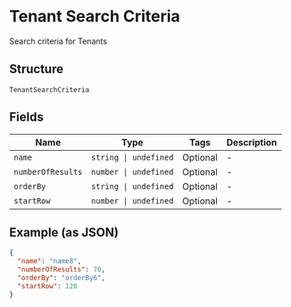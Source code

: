 
# Tenant Search Criteria

Search criteria for Tenants

## Structure

`TenantSearchCriteria`

## Fields

| Name | Type | Tags | Description |
|  --- | --- | --- | --- |
| `name` | `string \| undefined` | Optional | - |
| `numberOfResults` | `number \| undefined` | Optional | - |
| `orderBy` | `string \| undefined` | Optional | - |
| `startRow` | `number \| undefined` | Optional | - |

## Example (as JSON)

```json
{
  "name": "name8",
  "numberOfResults": 70,
  "orderBy": "orderBy6",
  "startRow": 120
}
```


